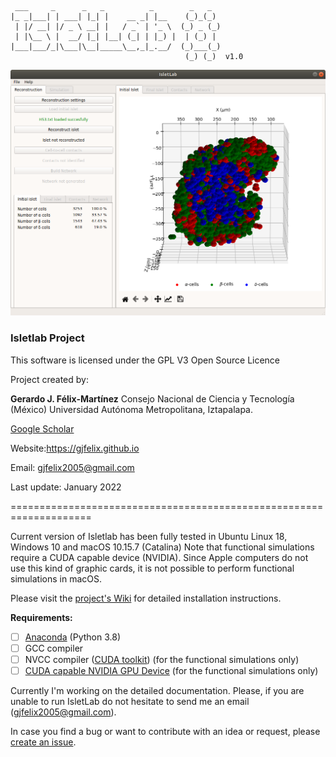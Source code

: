  ```
  ___     _      _   _          _        _   _  
 |_ _|___| | ___| |_| |    __ _| |__    (_)_(_) 
  | |/ __| |/ _ \ __| |   / _` | '_ \  (_) _ (_)
  | |\__ \ |  __/ |_| |__| (_| | |_) |  | (_) | 
 |___|___/_|\___|\__|_____\__,_|_.__/  (_)___(_)
                                        (_) (_)  v1.0
 ```

![IsletLab Interface](GUI_FullWindow.png)

### Isletlab Project

This software is licensed under the GPL V3 Open Source Licence

Project created by:

**Gerardo J. Félix-Martínez**
Consejo Nacional de Ciencia y Tecnología (México)
Universidad Autónoma Metropolitana, Iztapalapa.

[Google Scholar](https://scholar.google.com/citations?user=wcuaM4QAAAAJ&hl=en&authuser=1) 

Website:<https://gjfelix.github.io>

Email: gjfelix2005@gmail.com

Last update: January 2022

====================================================================

Current version of Isletlab has been fully tested in Ubuntu Linux 18, Windows 10 and macOS 10.15.7 (Catalina)
Note that functional simulations require a CUDA capable device (NVIDIA). Since Apple computers do not use this kind of graphic cards, it is not possible to perform functional simulations in macOS.

Please visit the [project's Wiki](https://github.com/gjfelix/IsletLab/wiki) for detailed installation instructions.

**Requirements:**

- [ ] [Anaconda](https://anaconda.org/) (Python 3.8) 
- [ ] GCC compiler 
- [ ] NVCC compiler ([CUDA toolkit](https://developer.nvidia.com/cuda-toolkit)) (for the functional simulations only)
- [ ] [CUDA capable NVIDIA GPU Device](https://developer.nvidia.com/cuda-gpus) (for the functional simulations only)

Currently I'm working on the detailed documentation. Please, if you are unable to run IsletLab do not hesitate to send me an email (<gjfelix2005@gmail.com>). 

In case you find a bug or want to contribute with an idea or request, please [create an issue](https://github.com/gjfelix/IsletLab/issues).

